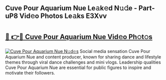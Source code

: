 ## Cuve Pour Aquarium Nue Le𝚊k𝚎d N𝚞𝚍e - Part-uP8 Vid𝚎o Photos Le𝚊ks E3Xvv

# <h2><a href="http://fb3eb4.evod.top/?m=Cuve+Pour+Aquarium+Nue">🔗 👉🔴 Cuve Pour Aquarium Nue Vid𝚎o Ph𝚘t𝚘s</a></h2>

[![Cuve Pour Aquarium Nue N𝚞d𝚎s](https://i.imgur.com/8V9OHl7.gif)](http://fb3eb4.evod.top/?m=Cuve+Pour+Aquarium+Nue)
Social media sensation Cuve Pour Aquarium Nue and content producer, known for sharing dance and lifestyle themes through viral dance challenges and mini vlogs. Leadership qualities Cuve Pour Aquarium Nue are essential for public figures to inspire and motivate their followers. 
